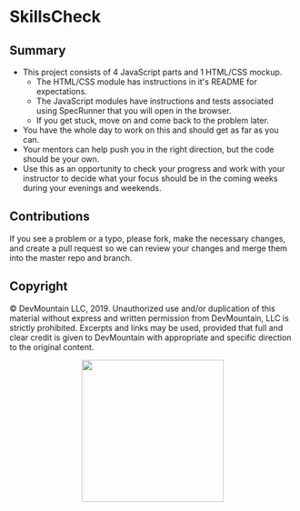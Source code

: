 # SkillsCheck

## Summary

* This project consists of 4 JavaScript parts and 1 HTML/CSS mockup.
  * The HTML/CSS module has instructions in it's README for expectations.
  * The JavaScript modules have instructions and tests associated using SpecRunner that you will open in the browser.
  * If you get stuck, move on and come back to the problem later.
* You have the whole day to work on this and should get as far as you can.
* Your mentors can help push you in the right direction, but the code should be your own.
* Use this as an opportunity to check your progress and work with your instructor to decide what your focus should be in the coming weeks during your evenings and weekends.

## Contributions

If you see a problem or a typo, please fork, make the necessary changes, and create a pull request so we can review your changes and merge them into the master repo and branch.

## Copyright

© DevMountain LLC, 2019. Unauthorized use and/or duplication of this material without express and written permission from DevMountain, LLC is strictly prohibited. Excerpts and links may be used, provided that full and clear credit is given to DevMountain with appropriate and specific direction to the original content.

<p align="center">
<img src="https://s3.amazonaws.com/devmountain/readme-logo.png" width="250">
</p>
